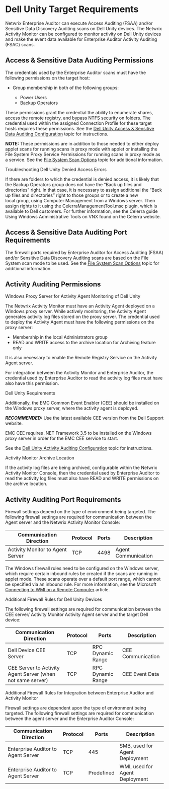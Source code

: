 # Dell Unity Target Requirements

Netwrix Enterprise Auditor can execute Access Auditing (FSAA) and/or Sensitive Data Discovery
Auditing scans on Dell Unity devices. The Netwrix Activity Monitor can be configured to monitor
activity on Dell Unity devices and make the event data available for Enterprise Auditor Activity
Auditing (FSAC) scans.

## Access & Sensitive Data Auditing Permissions

The credentials used by the Enterprise Auditor scans must have the following permissions on the
target host:

- Group membership in both of the following groups:

    - Power Users
    - Backup Operators

These permissions grant the credential the ability to enumerate shares, access the remote registry,
and bypass NTFS security on folders. The credential used within the assigned Connection Profile for
these target hosts requires these permissions. See the
[Dell Unity Access & Sensitive Data Auditing Configuration](/docs/accessanalyzer/11.6/config/dellunity/access.md)
topic for instructions.

**NOTE:** These permissions are in addition to those needed to either deploy applet scans for
running scans in proxy mode with applet or installing the File System Proxy Service Permissions for
running scans in proxy mode as a service. See the
[File System Scan Options](/docs/accessanalyzer/11.6/requirements/solutions/filesystem/scanoptions.md)
topic for additional information.

Troubleshooting Dell Unity Denied Access Errors

If there are folders to which the credential is denied access, it is likely that the Backup
Operators group does not have the “Back up files and directories” right. In that case, it is
necessary to assign additional the “Back up files and directories” right to those groups or to
create a new local group, using Computer Management from a Windows server. Then assign rights to it
using the CelerraManagementTool.msc plugin, which is available to Dell customers. For further
information, see the Celerra guide Using Windows Administrative Tools on VNX found on the Celerra
website.

## Access & Sensitive Data Auditing Port Requirements

The firewall ports required by Enterprise Auditor for Access Auditing (FSAA) and/or Sensitive Data
Discovery Auditing scans are based on the File System scan mode to be used. See the
[File System Scan Options](/docs/accessanalyzer/11.6/requirements/solutions/filesystem/scanoptions.md)
topic for additional information.

## Activity Auditing Permissions

Windows Proxy Server for Activity Agent Monitoring of Dell Unity

The Netwrix Activity Monitor must have an Activity Agent deployed on a Windows proxy server. While
actively monitoring, the Activity Agent generates activity log files stored on the proxy server. The
credential used to deploy the Activity Agent must have the following permissions on the proxy
server:

- Membership in the local Administrators group
- READ and WRITE access to the archive location for Archiving feature only

It is also necessary to enable the Remote Registry Service on the Activity Agent server.

For integration between the Activity Monitor and Enterprise Auditor, the credential used by
Enterprise Auditor to read the activity log files must have also have this permission.

Dell Unity Requirements

Additionally, the EMC Common Event Enabler (CEE) should be installed on the Windows proxy server,
where the activity agent is deployed.

**_RECOMMENDED:_** Use the latest available CEE version from the Dell Support website.

EMC CEE requires .NET Framework 3.5 to be installed on the Windows proxy server in order for the EMC
CEE service to start.

See the
[Dell Unity Activity Auditing Configuration](/docs/accessanalyzer/11.6/config/dellunity/activity.md)
topic for instructions.

Activity Monitor Archive Location

If the activity log files are being archived, configurable within the Netwrix Activity Monitor
Console, then the credential used by Enterprise Auditor to read the activity log files must also
have READ and WRITE permissions on the archive location.

## Activity Auditing Port Requirements

Firewall settings depend on the type of environment being targeted. The following firewall settings
are required for communication between the Agent server and the Netwrix Activity Monitor Console:

| Communication Direction          | Protocol | Ports | Description         |
| -------------------------------- | -------- | ----- | ------------------- |
| Activity Monitor to Agent Server | TCP      | 4498  | Agent Communication |

The Windows firewall rules need to be configured on the Windows server, which require certain
inbound rules be created if the scans are running in applet mode. These scans operate over a default
port range, which cannot be specified via an inbound rule. For more information, see the Microsoft
[Connecting to WMI on a Remote Computer](https://msdn.microsoft.com/en-us/library/windows/desktop/aa389290(v=vs.85).aspx)
article.

Additional Firewall Rules for Dell Unity Devices

The following firewall settings are required for communication between the CEE server/ Activity
Monitor Activity Agent server and the target Dell device:

| Communication Direction                                    | Protocol | Ports             | Description       |
| ---------------------------------------------------------- | -------- | ----------------- | ----------------- |
| Dell Device CEE Server                                     | TCP      | RPC Dynamic Range | CEE Communication |
| CEE Server to Activity Agent Server (when not same server) | TCP      | RPC Dynamic Range | CEE Event Data    |

Additional Firewall Rules for Integration between Enterprise Auditor and Activity Monitor

Firewall settings are dependent upon the type of environment being targeted. The following firewall
settings are required for communication between the agent server and the Enterprise Auditor Console:

| Communication Direction            | Protocol | Ports      | Description                    |
| ---------------------------------- | -------- | ---------- | ------------------------------ |
| Enterprise Auditor to Agent Server | TCP      | 445        | SMB, used for Agent Deployment |
| Enterprise Auditor to Agent Server | TCP      | Predefined | WMI, used for Agent Deployment |
